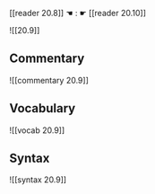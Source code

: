 [[reader 20.8]] ☚ : ☛ [[reader 20.10]]

![[20.9]]

## Commentary

![[commentary 20.9]]

## Vocabulary

![[vocab 20.9]]

## Syntax

![[syntax 20.9]]

